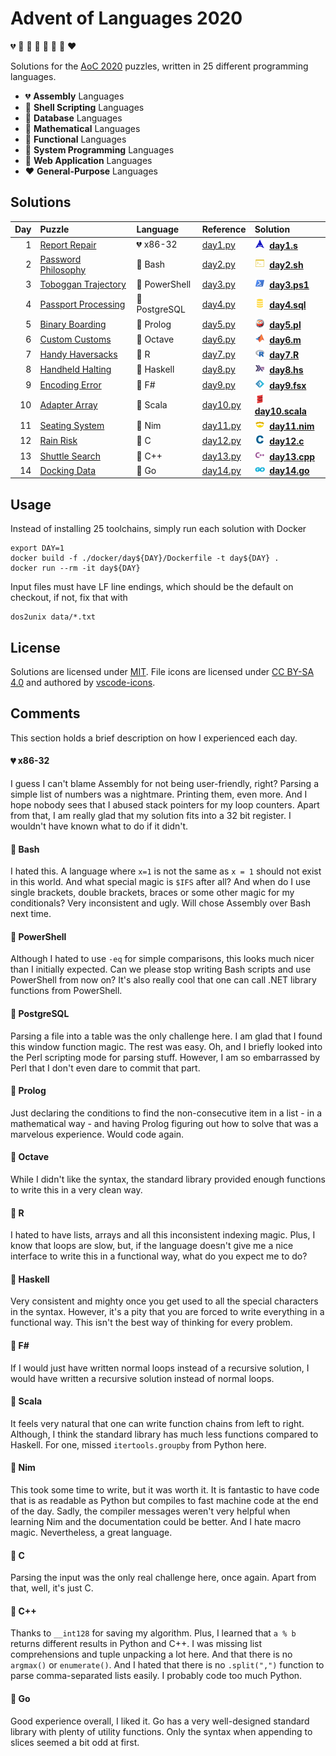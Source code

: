 # Advent of Languages 2020

💔 🖤 💛 🧡 💜 💙 💚 ❤️

Solutions for the [AoC 2020](https://adventofcode.com/2020) puzzles, written in 25 different programming languages.

- 💔 **Assembly** Languages
- 🖤 **Shell Scripting** Languages
- 💛 **Database** Languages
- 🧡 **Mathematical** Languages
- 💜 **Functional** Languages
- 💙 **System Programming** Languages
- 💚 **Web Application** Languages
- ❤️ **General-Purpose** Languages

## Solutions

| Day | Puzzle | Language | Reference | Solution |
| --: | :----- | :------- | :-------- | :------- |
| 1 | [Report Repair](https://adventofcode.com/2020/day/1) | 💔 x86-32 | [day1.py](https://github.com/blu3r4y/AdventOfCode2020/blob/main/src/day1.py) | <img width="16" src="./images/file_type_assembly.svg" />&nbsp; **[day1.s](src/day1.s)** |
| 2 | [Password Philosophy](https://adventofcode.com/2020/day/2) | 🖤 Bash | [day2.py](https://github.com/blu3r4y/AdventOfCode2020/blob/main/src/day2.py) | <img width="16" src="./images/file_type_shell.svg" />&nbsp; **[day2.sh](src/day2.sh)** |
| 3 | [Toboggan Trajectory](https://adventofcode.com/2020/day/3) | 🖤 PowerShell | [day3.py](https://github.com/blu3r4y/AdventOfCode2020/blob/main/src/day3.py) | <img width="16" src="./images/file_type_powershell.svg" />&nbsp; **[day3.ps1](src/day3.ps1)** |
| 4 | [Passport Processing](https://adventofcode.com/2020/day/4) | 💛 PostgreSQL | [day4.py](https://github.com/blu3r4y/AdventOfCode2020/blob/main/src/day4.py) | <img width="16" src="./images/file_type_sql.svg" />&nbsp; **[day4.sql](src/day4.sql)** |
| 5 | [Binary Boarding](https://adventofcode.com/2020/day/5) | 🧡 Prolog | [day5.py](https://github.com/blu3r4y/AdventOfCode2020/blob/main/src/day5.py) | <img width="16" src="./images/file_type_prolog.svg" />&nbsp; **[day5.pl](src/day5.pl)** |
| 6 | [Custom Customs](https://adventofcode.com/2020/day/6) | 🧡 Octave | [day6.py](https://github.com/blu3r4y/AdventOfCode2020/blob/main/src/day6.py) | <img width="16" src="./images/file_type_matlab.svg" />&nbsp; **[day6.m](src/day6.m)** |
| 7 | [Handy Haversacks](https://adventofcode.com/2020/day/7) | 🧡 R | [day7.py](https://github.com/blu3r4y/AdventOfCode2020/blob/main/src/day7.py) | <img width="16" src="./images/file_type_r.svg" />&nbsp; **[day7.R](src/day7.R)** |
| 8 | [Handheld Halting](https://adventofcode.com/2020/day/8) | 💜 Haskell | [day8.py](https://github.com/blu3r4y/AdventOfCode2020/blob/main/src/day8.py) | <img width="16" src="./images/file_type_haskell.svg" />&nbsp; **[day8.hs](src/day8.hs)** |
| 9 | [Encoding Error](https://adventofcode.com/2020/day/9) | 💜 F# | [day9.py](https://github.com/blu3r4y/AdventOfCode2020/blob/main/src/day9.py) | <img width="16" src="./images/file_type_fsharp.svg" />&nbsp; **[day9.fsx](src/day9.fsx)** |
| 10 | [Adapter Array](https://adventofcode.com/2020/day/10) | 💜 Scala | [day10.py](https://github.com/blu3r4y/AdventOfCode2020/blob/main/src/day10.py) | <img width="16" src="./images/file_type_scala.svg" />&nbsp; **[day10.scala](src/day10.scala)** |
| 11 | [Seating System](https://adventofcode.com/2020/day/11) | 💙 Nim | [day11.py](https://github.com/blu3r4y/AdventOfCode2020/blob/main/src/day11.py) | <img width="16" src="./images/file_type_light_nim.svg" />&nbsp; **[day11.nim](src/day11.nim)** |
| 12 | [Rain Risk](https://adventofcode.com/2020/day/12) | 💙 C | [day12.py](https://github.com/blu3r4y/AdventOfCode2020/blob/main/src/day12.py) | <img width="16" src="./images/file_type_c.svg" />&nbsp; **[day12.c](src/day12.c)** |
| 13 | [Shuttle Search](https://adventofcode.com/2020/day/13) | 💙 C++ | [day13.py](https://github.com/blu3r4y/AdventOfCode2020/blob/main/src/day13.py) | <img width="16" src="./images/file_type_cpp.svg" />&nbsp; **[day13.cpp](src/day13.cpp)** |
| 14 | [Docking Data](https://adventofcode.com/2020/day/14) | 💙 Go | [day14.py](https://github.com/blu3r4y/AdventOfCode2020/blob/main/src/day14.py) | <img width="16" src="./images/file_type_go.svg" />&nbsp; **[day14.go](src/day14.go)** |

## Usage

Instead of installing 25 toolchains, simply run each solution with Docker

    export DAY=1
    docker build -f ./docker/day${DAY}/Dockerfile -t day${DAY} .
    docker run --rm -it day${DAY}

Input files must have LF line endings, which should be the default on checkout, if not, fix that with

    dos2unix data/*.txt

## License

Solutions are licensed under [MIT](./LICENSE.txt).
File icons are licensed under [CC BY-SA 4.0](https://creativecommons.org/licenses/by-sa/4.0/) and authored by [vscode-icons](https://github.com/vscode-icons/vscode-icons).

## Comments

This section holds a brief description on how I experienced each day.

#### 💔 x86-32

I guess I can't blame Assembly for not being user-friendly, right?
Parsing a simple list of numbers was a nightmare.
Printing them, even more.
And I hope nobody sees that I abused stack pointers for my loop counters.
Apart from that, I am really glad that my solution fits into a 32 bit register.
I wouldn't have known what to do if it didn't.

#### 🖤 Bash

I hated this.
A language where `x=1` is not the same as `x = 1` should not exist in this world.
And what special magic is `$IFS` after all?
And when do I use single brackets, double brackets, braces or some other magic for my conditionals?
Very inconsistent and ugly.
Will chose Assembly over Bash next time.

#### 🖤 PowerShell

Although I hated to use `-eq` for simple comparisons, this looks much nicer than I initially expected.
Can we please stop writing Bash scripts and use PowerShell from now on?
It's also really cool that one can call .NET library functions from PowerShell.

#### 💛 PostgreSQL

Parsing a file into a table was the only challenge here.
I am glad that I found this window function magic.
The rest was easy.
Oh, and I briefly looked into the Perl scripting mode for parsing stuff.
However, I am so embarrassed by Perl that I don't even dare to commit that part.

#### 🧡 Prolog

Just declaring the conditions to find the non-consecutive item in a list - in a mathematical way - and having Prolog figuring out how to solve that was a marvelous experience.
Would code again.

#### 🧡 Octave

While I didn't like the syntax, the standard library provided enough functions to write this in a very clean way.

#### 🧡 R

I hated to have lists, arrays and all this inconsistent indexing magic.
Plus, I know that loops are slow, but, if the language doesn't give me a nice interface to write this in a functional way, what do you expect me to do?

#### 💜 Haskell

Very consistent and mighty once you get used to all the special characters in the syntax.
However, it's a pity that you are forced to write everything in a functional way.
This isn't the best way of thinking for every problem.

#### 💜 F#

If I would just have written normal loops instead of a recursive solution, I would have written a recursive solution instead of normal loops.

#### 💜 Scala

It feels very natural that one can write function chains from left to right.
Although, I think the standard library has much less functions compared to Haskell.
For one, missed `itertools.groupby` from Python here.

#### 💙 Nim

This took some time to write, but it was worth it.
It is fantastic to have code that is as readable as Python but compiles to fast machine code at the end of the day.
Sadly, the compiler messages weren't very helpful when learning Nim and the documentation could be better.
And I hate macro magic.
Nevertheless, a great language.

#### 💙 C

Parsing the input was the only real challenge here, once again.
Apart from that, well, it's just C.

#### 💙 C++

Thanks to `__int128` for saving my algorithm.
Plus, I learned that `a % b` returns different results in Python and C++.
I was missing list comprehensions and tuple unpacking a lot here.
And that there is no `argmax()` or `enumerate()`.
And I hated that there is no `.split(",")` function to parse comma-separated lists easily.
I probably code too much Python.

#### 💙 Go

Good experience overall, I liked it.
Go has a very well-designed standard library with plenty of utility functions.
Only the syntax when appending to slices seemed a bit odd at first.
